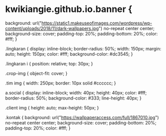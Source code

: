 # kwikiangie.github.io.banner {
  background: url("https://static1.makeuseofimages.com/wordpress/wp-content/uploads/2018/11/dark-wallpapers.jpg")
    no-repeat center center;
  background-size: cover;
  padding-top: 20%;
  padding-bottom: 20%;
  color: #fff;
}

.lingkaran {
  display: inline-block;
  border-radius: 50%;
  width: 150px;
  margin: auto;
  height: 150px;
  color: #fff;
  background-color: #dc3545;
}

.lingkaran i {
  position: relative;
  top: 30px;
}

.crop-img {
  object-fit: cover;
}

.tim img {
  width: 250px;
  border: 10px solid #cccccc;
}

a.social {
  display: inline-block;
  width: 40px;
  height: 40px;
  color: #fff;
  border-radius: 50%;
  background-color: #333;
  line-height: 40px;
}

.client img {
  height: auto;
  max-height: 50px;
}

.kontak {
  background: url("https://wallpaperaccess.com/full/1867010.jpg") no-repeat
    center center;
  background-size: cover;
  padding-bottom: 20%;
  padding-top: 20%;
  color: #fff;
}
